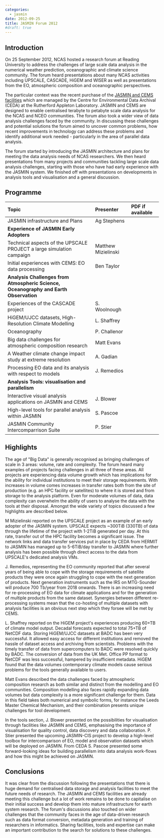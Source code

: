 ```yaml
---
categories:
  - jasmin
date: 2012-09-25
title: JASMIN Forum 2012
#draft: true
---
```

<h2>Introduction</h2>
<p>On 25 September 2012, NCAS hosted a research forum at Reading University to address the challenges of large scale data analysis in the numerical weather prediction, oceanographic and climate science community. The forum heard presentations about many NCAS activities including UPSCALE, CASCADE, HiGEM and WISER as well as presentations from the EO, atmospheric composition and oceanographic perspectives.</p>
<p>The particular context was the recent purchase of the <a href="http://arxiv.org/abs/1204.3553">JASMIN and CEMS facilities</a> which are managed by the Centre for Environmental Data Archival (CEDA) at the Rutherford Appleton Laboratory. JASMIN and CEMS are designed to enable centralised terabyte to petabyte scale data analysis for the NCAS and NCEO communities. The forum also took a wider view of data analysis challenges faced by the community. In discussing these challenges and potential solutions the forum aimed to uncover common problems, how recent improvements in technology can address these problems and identify additional work needed - particularly in the area of parallel data analysis.</p>
<p>The forum started by introducing the JASMIN architecture and plans for meeting the data analysis needs of NCAS researchers. We then heard presentations from many projects and communities tackling large scale data analysis challenges, starting with those who have had early experience with the JASMIN system. We finished off with presentations on developments in analysis tools and visualisation and a general discussion.</p>

<h2 id="programme">Programme</h2>
<table class="table">
<thead>
<tr class="header">
<th align="left">Topic</th>
<th align="left">Presenter</th>
<th align="left">PDF if available</th>
</tr>
</thead>
<tbody>
<tr class="odd">
<td align="left">JASMIN infrastructure and Plans</td>
<td align="left">Ag Stephens</td>
<td align="left"><a class="btn btn-primary" href="https://drive.google.com/file/d/18EPER_mGeC7LITHdww2xWHbTztZQi6KO/view?usp=sharing"><span class="fas fa-download"></span></a></td>
</tr>
<tr class="even">
<td align="left"><strong>Experience of JASMIN Early Adopters</strong></td>
<td align="left"></td>
<td align="left"></td>
</tr>
<tr class="odd">
<td align="left">Technical aspects of the UPSCALE PROJECT a large simulation campaign</td>
<td align="left">Matthew Mizielinski</td>
<td align="left"><a class="btn btn-primary" href="https://drive.google.com/file/d/18KlQrsvWQJX8f7Cz3E0yW5om-C3-l1n8/view?usp=sharing"><span class="fas fa-download"></span></a></td>
</tr>
<tr class="even">
<td align="left">Initial experiences with CEMS: EO data processing</td>
<td align="left">Ben Taylor</td>
<td align="left"><a class="btn btn-primary" href="https://drive.google.com/file/d/18NTP1YSNwAIIS9lSXiShBdoq1Z3xDmel/view?usp=sharing"><span class="fas fa-download"></span></a></td>
</tr>
<tr class="odd">
<td align="left"><strong>Analysis Challenges from Atmospheric Science, Oceanography and Earth Observation</strong></td>
<td align="left"></td>
<td align="left"></td>
</tr>
<tr class="even">
<td align="left">Experiences of the CASCADE project</td>
<td align="left">S. Woolnough</td>
<td align="left"></td>
</tr>
<tr class="odd">
<td align="left">HiGEM/UJCC datasets, High-Resolution Climate Modelling</td>
<td align="left">L. Shaffrey</td>
<td align="left"><a class="btn btn-primary" href="https://drive.google.com/file/d/18QRtw3RBjb12wy8FuW1UKftlSlaKa2Ak/view?usp=sharing"><span class="fas fa-download"></span></a></td>
</tr>
<tr class="even">
<td align="left">Oceanography</td>
<td align="left">P. Challenor</td>
<td align="left"></td>
</tr>
<tr class="odd">
<td align="left">Big data challenges for atmospheric composition research</td>
<td align="left">Matt Evans</td>
<td align="left"></td>
</tr>
<tr class="even">
<td align="left">A Weather climate change impact study at extreme resolution</td>
<td align="left">A. Gadian</td>
<td align="left"><a class="btn btn-primary" href="https://drive.google.com/file/d/18WmxTtTwQ0APnFlZ0145DAd7kosL7NLK/view?usp=sharing"><span class="fas fa-download"></span></a></td>
</tr>
<tr class="odd">
<td align="left">Processing EO data and its analysis with respect to models</td>
<td align="left">J. Remedios</td>
<td align="left"><a class="btn btn-primary" href="https://drive.google.com/file/d/18i3HqcvZ0QSMmFt4T8k_hL1QK0Vwsvnm/view?usp=sharing"><span class="fas fa-download"></span></a></td>
</tr>
<tr class="even">
<td align="left"><strong>Analysis Tools: visualisation and parallelism</strong></td>
<td align="left"></td>
<td align="left"></td>
</tr>
<tr class="odd">
<td align="left">Interactive visual analysis applications on JASMIN and CEMS</td>
<td align="left">J. Blower</td>
<td align="left"><a class="btn btn-primary" href="https://drive.google.com/file/d/18Y-SMUS_V6eLJAzj2BBuTcFPuSEAS3ww/view?usp=sharing"><span class="fas fa-download"></span></a></td>
</tr>
<tr class="even">
<td align="left">High-level tools for parallel analysis within JASMIN</td>
<td align="left">S. Pascoe</td>
<td align="left"><a class="btn btn-primary" href="https://drive.google.com/file/d/18XKNFwhvZMSaOO7P10-GvhdExMLTR775/view?usp=sharing"><span class="fas fa-download"></span></a></td>
</tr>
<tr class="odd">
<td align="left">JASMIN Community Intercomparrison Suite</td>
<td align="left">P. Stier</td>
<td align="left"><a class="btn btn-primary" href="https://drive.google.com/file/d/18k2ppz632NR7OSitD511HqYERnFRKlXk/view?usp=sharing"><span class="fas fa-download"></span></a></td>
</tr>
</tbody>
</table>
<h2 id="highlights">Highlights</h2>
<p>The age of "Big Data" is generally recognised as bringing challenges of scale in 3 areas: volume, rate and complexity. The forum heard many examples of projects facing challenges in all three of these areas. All projects are experiencing data volume growth which has implications for the ability for individual institutions to meet their storage requirements. With increases in volume comes increases in transfer rates both from the site of production (e.g. an HPC facility or satellites) to where it is stored and from storage to the analysis platform. Even for moderate volumes of data, data complexity can overwhelm the ability of users to analyse the data with the tools at their disposal. Amongst the wide variety of topics discussed a few highlights are described below.</p>
<p>M Mizielinski reported on the UPSCALE project as an example of an early adopter of the JASMIN system. UPSCALE expects ~300TiB (330TB) of data through the lifetime of the project with 1-2TiB generated per day. At this rate, transfer out of the HPC facility becomes a significant issue. The network links and data transfer services put in place by CEDA from HERMIT to JASMIN has managed up to 5-6TiB/day transfer to JASMIN where further analysis has been possible through direct access to the data from UPSCALE's dedicated analysis VMs.</p>
<p>J. Remedios, representing the EO community reported that after several years of being able to cope with the storage requirements of satellite products they were once again struggling to cope with the next generation of products. Next generation instruments such as the IRS on MTG-Sounder will produce 700 Tb/year from 2018 onwards. There is an increasing need for re-processing of EO data for climate applications and for the generation of multiple products from the same dataset. Synergies between different re-processing systems mean that the co-hosting of multiple datasets with analysis facilities is an obvious next step which they forsee will be met by CEMS.</p>
<p>L. Shaffrey reported on the HiGEM project's experiences producing 60+TB of climate model output. Decadal forecasts expected to total 75+TB of NetCDF data. Storing HiGEM/UJCC datasets at BADC has been very successful. It allowed easy access for different institutions and removed the hassle of dataset access and archiving from scientists. Problems with the timely transfer of data from supercomputers to BADC were resolved quickly by BADC. The conversion of data from the UK Met. Office PP format to NetCDF was less successful, hampered by insufficient metadata. HiGEM found that the data volumes contemporary climate models cause serious problems for the tools generally available to users.</p>
<p>Matt Evans described the data challenges faced by atmospheric composition research as both similar and distinct from the modelling and EO communities. Composition modelling also faces rapidly expanding data volumes but data complexity is a more significant challenge for them. Data in this field takes both numerical and symbolic forms, for instance the Leeds Master Chemical Mechanism, and their combination presents unique challenges for tool development.</p>
<p>In the tools section, J. Blower presented on the possibilities for visualisation through facilities like JASMIN and CEMS, emphasising the importance of visualisation for quality control, data discovery and data collaboration. P. Stier presented the upcoming JASMIN-CIS project to develop a high-level toolbox for intercomparison of EO, model and observation datasets which will be deployed on JASMIN. From CEDA S. Pascoe presented some forward-looking ideas for building parallelism into data analysis work-flows and how this might be achieved on JASMIN.</p>
<h2 id="conclusions">Conclusions</h2>
<p>It was clear from the discussion following the presentations that there is huge demand for centralised data storage and analysis facilities to meet the future needs of research. The JASMIN and CEMS facilities are already meeting this challenge but a lot of work remains to be done to capitalise on their initial success and develop them into mature infrastructure for earth system research. The forum's discussions also touched on wider challenges that the community faces in the age of data-driven research such as data format conversion, metadata generation and training of researchers in informatics. Sharing facilities, tools and expertise can make an important contribution to the search for solutions to these challenges.</p>